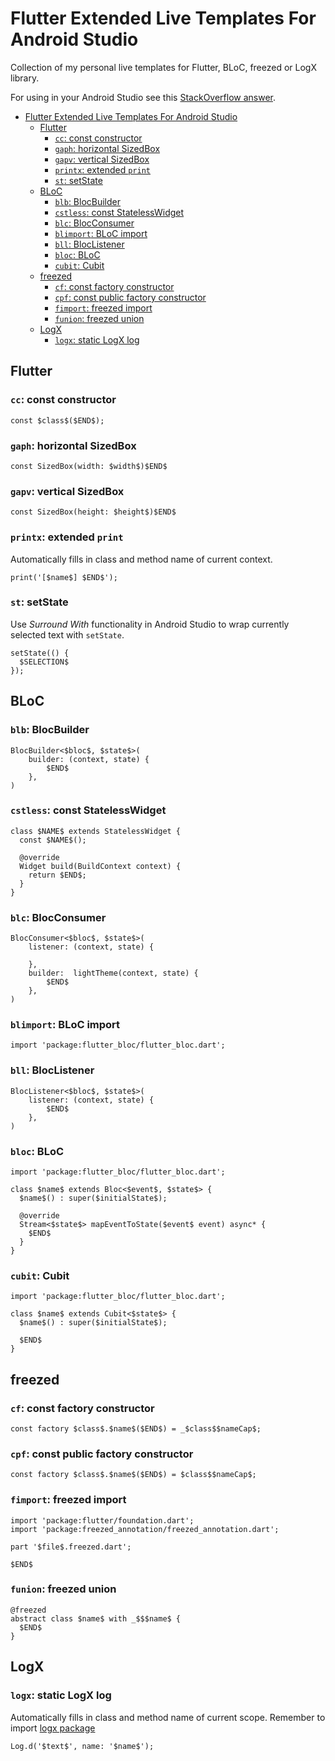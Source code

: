 # Flutter Extended Live Templates For Android Studio

Collection of my personal live templates for Flutter, BLoC, freezed or LogX library.

For using in your Android Studio see this [StackOverflow answer](https://stackoverflow.com/a/44177549).

- [Flutter Extended Live Templates For Android Studio](#flutter-extended-live-templates-for-android-studio)
  - [Flutter](#flutter)
    - [`cc`: const constructor](#cc-const-constructor)
    - [`gaph`: horizontal SizedBox](#gaph-horizontal-sizedbox)
    - [`gapv`: vertical SizedBox](#gapv-vertical-sizedbox)
    - [`printx`: extended `print`](#printx-extended-print)
    - [`st`: setState](#st-setstate)
  - [BLoC](#bloc)
    - [`blb`: BlocBuilder](#blb-blocbuilder)
    - [`cstless`: const StatelessWidget](#cstless-const-statelesswidget)
    - [`blc`: BlocConsumer](#blc-blocconsumer)
    - [`blimport`: BLoC import](#blimport-bloc-import)
    - [`bll`: BlocListener](#bll-bloclistener)
    - [`bloc`: BLoC](#bloc-bloc)
    - [`cubit`: Cubit](#cubit-cubit)
  - [freezed](#freezed)
    - [`cf`: const factory constructor](#cf-const-factory-constructor)
    - [`cpf`: const public factory constructor](#cpf-const-public-factory-constructor)
    - [`fimport`: freezed import](#fimport-freezed-import)
    - [`funion`: freezed union](#funion-freezed-union)
  - [LogX](#logx)
    - [`logx`: static LogX log](#logx-static-logx-log)

## Flutter

### `cc`: const constructor

```
const $class$($END$);
```

### `gaph`: horizontal SizedBox

```
const SizedBox(width: $width$)$END$
```

### `gapv`: vertical SizedBox

```
const SizedBox(height: $height$)$END$
```

### `printx`: extended `print`

Automatically fills in class and method name of current context.

```
print('[$name$] $END$');
```

### `st`: setState

Use *Surround With* functionality in Android Studio to wrap currently selected text with `setState`.

```
setState(() {
  $SELECTION$
});
```

## BLoC

### `blb`: BlocBuilder

```
BlocBuilder<$bloc$, $state$>(
    builder: (context, state) {
        $END$
    },
)
```

### `cstless`: const StatelessWidget

```
class $NAME$ extends StatelessWidget {
  const $NAME$();
  
  @override
  Widget build(BuildContext context) {
    return $END$;
  }
}
```

### `blc`: BlocConsumer

```
BlocConsumer<$bloc$, $state$>(
    listener: (context, state) {
    
    },
    builder:  lightTheme(context, state) {
        $END$
    },
)
```

### `blimport`: BLoC import

```
import 'package:flutter_bloc/flutter_bloc.dart';
```

### `bll`: BlocListener

```
BlocListener<$bloc$, $state$>(
    listener: (context, state) {
        $END$
    },
)
```

### `bloc`: BLoC

```
import 'package:flutter_bloc/flutter_bloc.dart';

class $name$ extends Bloc<$event$, $state$> {
  $name$() : super($initialState$);

  @override
  Stream<$state$> mapEventToState($event$ event) async* {
    $END$
  }
}
```

### `cubit`: Cubit

```
import 'package:flutter_bloc/flutter_bloc.dart';

class $name$ extends Cubit<$state$> {
  $name$() : super($initialState$);

  $END$
}
```

## freezed

### `cf`: const factory constructor

```
const factory $class$.$name$($END$) = _$class$$nameCap$;
```

### `cpf`: const public factory constructor

```
const factory $class$.$name$($END$) = $class$$nameCap$;
```

### `fimport`: freezed import

```
import 'package:flutter/foundation.dart';
import 'package:freezed_annotation/freezed_annotation.dart';

part '$file$.freezed.dart';

$END$
```

### `funion`: freezed union

```
@freezed
abstract class $name$ with _$$$name$ {
  $END$
}
```

## LogX

### `logx`: static LogX log

Automatically fills in class and method name of current scope. Remember to import [logx package](https://pub.dev/packages/logx)

```
Log.d('$text$', name: '$name$');
```

